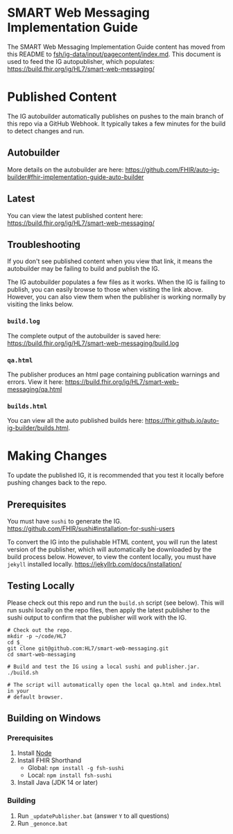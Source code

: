# SMART Web Messaging Implementation Guide
The SMART Web Messaging Implementation Guide content has moved from this README to [fsh/ig-data/input/pagecontent/index.md](https://github.com/HL7/smart-web-messaging/blob/master/fsh/ig-data/input/pagecontent/index.md).  This document is used to feed the IG autopublisher, which populates: <https://build.fhir.org/ig/HL7/smart-web-messaging/>

# Published Content
The IG autobuilder automatically publishes on pushes to the main branch of this repo via a GitHub Webhook.  It typically takes a few minutes for the build to detect changes and run.

## Autobuilder
More details on the autobuilder are here: <https://github.com/FHIR/auto-ig-builder#fhir-implementation-guide-auto-builder>

## Latest
You can view the latest published content here: <https://build.fhir.org/ig/HL7/smart-web-messaging/>

## Troubleshooting
If you don't see published content when you view that link, it means the autobuilder may be failing to build and publish the IG.

The IG autobuilder populates a few files as it works.  When the IG is failing to publish, you can easily browse to those when visiting the link above.  However, you can also view them when the publisher is working normally by visiting the links below.

### `build.log`
The complete output of the autobuilder is saved here: <https://build.fhir.org/ig/HL7/smart-web-messaging/build.log>

### `qa.html`
The publisher produces an html page containing publication warnings and errors.  View it here: <https://build.fhir.org/ig/HL7/smart-web-messaging/qa.html>

### `builds.html`
You can view all the auto published builds here: <https://fhir.github.io/auto-ig-builder/builds.html>.

# Making Changes
To update the published IG, it is recommended that you test it locally before pushing changes back to the repo.

## Prerequisites
You must have `sushi` to generate the IG.  <https://github.com/FHIR/sushi#installation-for-sushi-users>

To convert the IG into the pulishable HTML content, you will run the latest version of the publisher, which will automatically be downloaded by the build process below.  However, to view the content locally, you must have `jekyll` installed locally.  <https://jekyllrb.com/docs/installation/>

## Testing Locally
Please check out this repo and run the `build.sh` script (see below).  This will run sushi locally on the repo files, then apply the latest publisher to the sushi output to confirm that the publisher will work with the IG.

```shell
# Check out the repo.
mkdir -p ~/code/HL7
cd $_
git clone git@github.com:HL7/smart-web-messaging.git
cd smart-web-messaging

# Build and test the IG using a local sushi and publisher.jar.
./build.sh

# The script will automatically open the local qa.html and index.html in your
# default browser.
```

## Building on Windows

### Prerequisites

1. Install [Node](https://nodejs.org/en/download/)
1. Install FHIR Shorthand
    * Global: `npm install -g fsh-sushi`
    * Local: `npm install fsh-sushi`
1. Install Java (JDK 14 or later)

### Building

1. Run `_updatePublisher.bat` (answer `Y` to all questions)
1. Run `_genonce.bat`